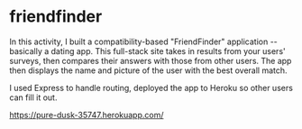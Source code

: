 # friendfinder
In this activity, I built a compatibility-based "FriendFinder" application -- basically a dating app. This full-stack site takes in results from your users' surveys, then compares their answers with those from other users. The app then displays the name and picture of the user with the best overall match.

I used Express to handle routing,  deployed the app to Heroku so other users can fill it out.

https://pure-dusk-35747.herokuapp.com/
